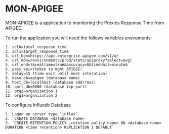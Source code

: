 # MON-APIGEE

MON-APIGEE is a application to monitoring the Proxies Response Time from APIGEE.

To run the application you will need the follows variables enviroments:

    1. scl0=total_response_time
	2. scl1=target_response_time
	3. url_bgn=https://api.enterprise.apigee.com/v1/o/
	4. url_mdn=/environments/prod/stats/apiproxy?select=avg(
	5. url_end=)&realtime=true&accuracy=0&timeUnit=minute&
	6. pass_api=(token to mgnt APIGEE)
	7. delay=15 (time wait until next interation)
	8. base_db=apigee (database name)
	9. host_db=localhost (database addrress)
	10. port_db=8086 (database tcp port)
	11. org2=organization 1
	12. org1=organization 2

To configura Influxdb Database

	1. Logon on server type `influx`
	2. `CREATE DATABASE <database name>`
	3. `CREATE RETENTION POLICY ,retetion policy name> ON <database name> DURATION <time retention> REPLICATION 1 DEFAULT`



